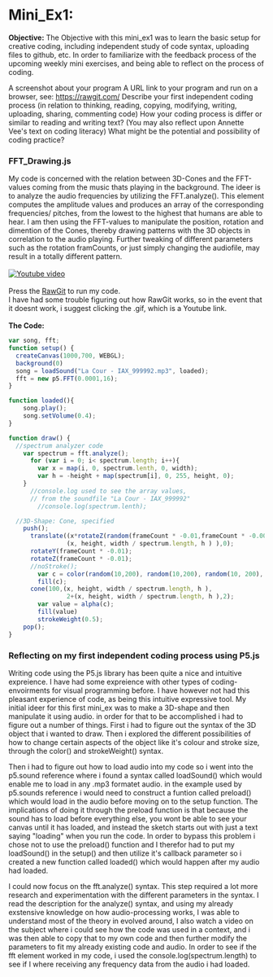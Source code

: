 # Mini_Ex1:
**Objective:**
The Objective with this mini_ex1 was to learn the basic setup for creative coding, including independent study of code syntax, uploading files to github, etc. In order to familiarize with the feedback process of the upcoming weekly mini exercises, and being able to reflect on the process of coding.

A screenshot about your program
A URL link to your program and run on a browser, see: https://rawgit.com/
Describe your first independent coding process (in relation to thinking, reading, copying, modifying, writing, uploading, sharing, commenting code)
How your coding process is differ or similar to reading and writing text? (You may also reflect upon Annette Vee's text on coding literacy)
What might be the potential and possibility of coding practice?
</br>
### FFT_Drawing.js
My code is concerned with the relation between 3D-Cones and the FFT-values coming from the music thats playing in the background. The ideer is to analyze the audio frequencies by utilizing the FFT.analyze(). This element computes the amplitude values and produces an array of the corresponding frequencies/ pitches, from the lowest to the highest that humans are able to hear. I am then using the FFT-values to manipulate the position, rotation and dimention of the Cones, thereby drawing patterns with the 3D objects in correlation to the audio playing. Further tweaking of different parameters such as the rotation framCounts, or just simply changing the audiofile, may result in a totally different pattern.
</br>
</br>
<a href="https://www.youtube.com/watch?v=B9p4LqZEwck" target="This is a Youtube video"><img src="https://github.com/Pacour/Aesthetic_Programming_2018/blob/master/Mini_Ex1/Screen-Shot-2018-02-09-at-17.30.32.gif" 
alt="Youtube video"/></a>
</br>
</br>
Press the [RawGit](https://cdn.rawgit.com/Pacour/f1c66d53ae297a19a74337c99abedbf6/raw/cd56d103030dd12663779da096d922459a47663d/sketch.js) to run my code.
</br>
I have had some trouble figuring out how RawGit works, so in the event that it doesnt work, i suggest clicking the .gif, which is a Youtube link.
</br>
</br>
**The Code:**
```javascript
var song, fft;
function setup() {
  createCanvas(1000,700, WEBGL);
  background(0)
  song = loadSound("La Cour - IAX_999992.mp3", loaded);
  fft = new p5.FFT(0.0001,16);
}

function loaded(){
    song.play();
    song.setVolume(0.4);
}

function draw() {
  //spectrum analyzer code
    var spectrum = fft.analyze();
      for (var i = 0; i< spectrum.length; i++){
        var x = map(i, 0, spectrum.lenth, 0, width);
        var h = -height + map(spectrum[i], 0, 255, height, 0);
    }
      //console.log used to see the array values,
      // from the soundfile "La Cour - IAX_999992"
        //console.log(spectrum.lenth);

  //3D-Shape: Cone, specified
    push();
      translate((x*rotateZ(random(frameCount * -0.01,frameCount * -0.0002)),
                (x, height, width / spectrum.length, h ) ),0);
      rotateY(frameCount * -0.01);
      rotateZ(frameCount * -0.01);
      //noStroke();
        var c = color(random(10,200), random(10,200), random(10, 200), 50);
        fill(c);
      cone(100,(x, height, width / spectrum.length, h ),
                2+(x, height, width / spectrum.length, h ),2);
        var value = alpha(c);
        fill(value)
        strokeWeight(0.5);
    pop();
}
```
### Reflecting on my first independent coding process using P5.js
Writing code using the P5.js library has been quite a nice and intuitive expreience. I have had some expreience with other types of coding-envoirments for visual programming before. I have however not had this pleasant experience of code, as being this intuitive expressive tool. My initial ideer for this first mini_ex was to make a 3D-shape and then manipulate it using audio. in order for that to be accomplished i had to figure out a number of things. First i had to figure out the syntax of the 3D object that i wanted to draw. Then i explored the different possibilities of how to change certain aspects of the object like it's colour and stroke size, through the color() and strokeWeight() syntax. 

Then i had to figure out how to load audio into my code so i went into the p5.sound reference where i found a syntax called loadSound() which would enable me to load in any .mp3 formatet audio. in the example used by p5.sounds reference i would need to construct a funtion called preload() which would load in the audio before moving on to the setup function. The implications of doing it through the preload function is that because the sound has to load before everything else, you wont be able to see your canvas until it has loaded, and instead the sketch starts out with just a text saying "loading" when you run the code. In order to bypass this problem i chose not to use the preload() function and I therefor had to put my loadSound() in the setup() and then utilize it's callback parameter so i created a new function called loaded() which would happen after my audio had loaded.  

I could now focus on the fft.analyze() syntax. This step required a lot more research and experimentation with the different parameters in the syntax. I read the description for the analyze() syntax, and using my already exstensive knowledge on how audio-processing works, I was able to understand most of the theory in evolved around, I also watch a video on the subject where i could see how the code was used in a context, and i was then able to copy that to my own code and then further modify the parameters to fit my already existing code and audio. In order to see if the fft element worked in my code, i used the console.log(spectrum.length) to see if I where receiving any frequency data from the audio i had loaded. 
